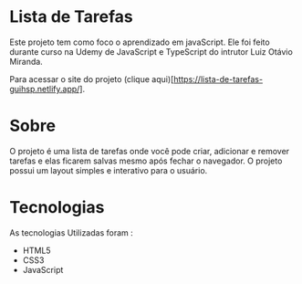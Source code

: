 # Lista de Tarefas
Este projeto tem como foco o aprendizado em javaScript. Ele foi feito durante curso na Udemy de JavaScript e TypeScript do intrutor
Luiz Otávio Miranda.

Para acessar o site do projeto (clique aqui)[https://lista-de-tarefas-guihsp.netlify.app/].

# Sobre
O projeto é uma lista de tarefas onde você pode criar, adicionar e remover tarefas e elas ficarem salvas mesmo após fechar o navegador.
O projeto possui um layout simples e interativo para o usuário.

# Tecnologias
As tecnologias Utilizadas foram :
* HTML5
* CSS3
* JavaScript
  
